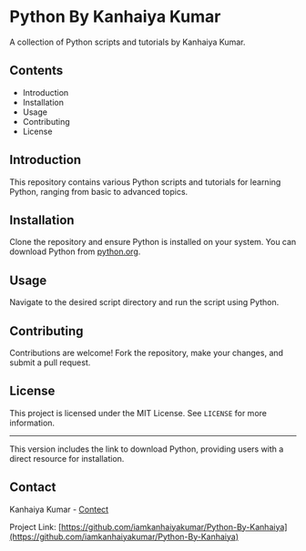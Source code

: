 # Python By Kanhaiya Kumar

A collection of Python scripts and tutorials by Kanhaiya Kumar.

## Contents

- Introduction
- Installation
- Usage
- Contributing
- License

## Introduction

This repository contains various Python scripts and tutorials for learning Python, ranging from basic to advanced topics.

## Installation

Clone the repository and ensure Python is installed on your system. You can download Python from [python.org](https://www.python.org/downloads/).

## Usage

Navigate to the desired script directory and run the script using Python.

## Contributing

Contributions are welcome! Fork the repository, make your changes, and submit a pull request.

## License

This project is licensed under the MIT License. See `LICENSE` for more information.

---

This version includes the link to download Python, providing users with a direct resource for installation.

## Contact

Kanhaiya Kumar - [Contect](mailto:kanhaiyak0104gmail.com)

Project Link: [https://github.com/iamkanhaiyakumar/Python-By-Kanhaiya](https://github.com/iamkanhaiyakumar/Python-By-Kanhaiya)

